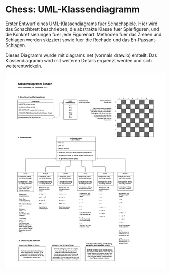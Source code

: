 # Chess: UML-Klassendiagramm
 
Erster Entwurf eines UML-Klassendiagrams fuer Schachspiele. Hier wird das Schachbrett beschrieben, die abstrakte Klasse fuer Spielfiguren, und die Konkretisierungen fuer jede Figurenart. Methoden fuer das Ziehen und Schlagen werden skizziert sowie fuer die Rochade und das En-Passant-Schlagen.

Dieses Diagramm wurde mit diagrams.net (vormals draw.io) erstellt. Das Klassendiagramm wird mit weiteren Details ergaenzt werden und sich weiterentwickeln.

![Chess UML](ChessUML.png)

